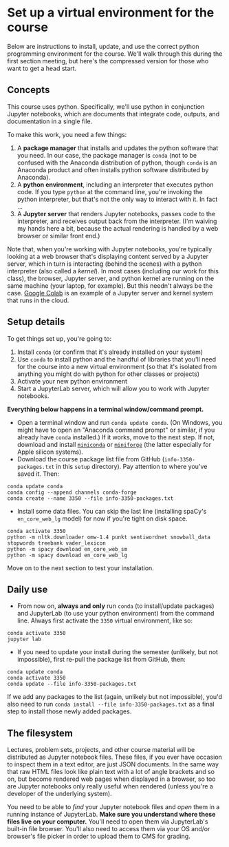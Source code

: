 # Set up a virtual environment for the course

Below are instructions to install, update, and use the correct python programming environment for the course. We'll walk through this during the first section meeting, but here's the compressed version for those who want to get a head start.

## Concepts

This course uses python. Specifically, we'll use python in conjunction Jupyter notebooks, which are documents that integrate code, outputs, and documentation in a single file.

To make this work, you need a few things:

1. A **package manager** that installs and updates the python software that you need. In our case, the package manager is `conda` (not to be confused with the Anaconda distribution of python, though `conda` is an Anaconda product and often installs python software distributed by Anaconda).
1. A **python environment**, including an interpreter that executes python code. If you type `python` at the command line, you're invoking the python interpreter, but that's not the only way to interact with it. In fact ...
1. A **Jupyter server** that renders Jupyter notebooks, passes code to the interpreter, and receives output back from the interpreter. (I'm waiving my hands here a bit, because the actual rendering is handled by a web browser or similar front end.)

Note that, when you're working with Jupyter notebooks, you're typically looking at a web browser that's displaying content served by a Jupyter server, which in turn is interacting (behind the scenes) with a python interpreter (also called a *kernel*). In most cases (including our work for this class), the browser, Jupyter server, and python kernel are running on the same machine (your laptop, for example). But this needn't always be the case. [Google Colab](https://colab.research.google.com/) is an example of a Jupyter server and kernel system that runs in the cloud.


## Setup details

To get things set up, you're going to:

1. Install `conda` (or confirm that it's already installed on your system)
2. Use `conda` to install python and the handful of libraries that you'll need for the course into a new virtual environment (so that it's isolated from anything you might do with python for other classes or projects)
3. Activate your new python environment
4. Start a JupyterLab server, which will allow you to work with Jupyter notebooks.

**Everything below happens in a terminal window/command prompt.**

  * Open a terminal window and run `conda update conda`. (On Windows, you might have to open an "Anaconda command prompt" or similar, if you already have `conda` installed.) If it works, move to the next step. If not, download and install [`miniconda`](https://docs.conda.io/en/latest/miniconda.html) or [`miniforge`](https://github.com/conda-forge/miniforge) (the latter especially for Apple silicon systems).
  * Download the course package list file from GitHub (`info-3350-packages.txt` in this `setup` directory). Pay attention to where you've saved it. Then:


```
conda update conda
conda config --append channels conda-forge
conda create --name 3350 --file info-3350-packages.txt
```

  * Install some data files. You can skip the last line (installing spaCy's `en_core_web_lg` model) for now if you're tight on disk space.

```
conda activate 3350
python -m nltk.downloader omw-1.4 punkt sentiwordnet snowball_data stopwords treebank vader_lexicon
python -m spacy download en_core_web_sm
python -m spacy download en_core_web_lg
```

Move on to the next section to test your installation.

## Daily use

  * From now on, **always and only** run `conda` (to install/update packages) and JupyterLab (to use your python environment) from the command line. Always first activate the `3350` virtual environment, like so:

```
conda activate 3350
jupyter lab
```

* If you need to update your install during the semester (unlikely, but not impossible), first re-pull the package list from GitHub, then:

```
conda update conda
conda activate 3350
conda update --file info-3350-packages.txt
```

If we add any packages to the list (again, unlikely but not impossible), you'd also need to run `conda install --file info-3350-packages.txt` as a final step to install those newly added packages.

## The filesystem

Lectures, problem sets, projects, and other course material will be distributed as Jupyter notebook files. These files, if you ever have occasion to inspect them in a text editor, are just JSON documents. In the same way that raw HTML files look like plain text with a lot of angle brackets and so on, but become rendered web pages when displayed in a browser, so too are Jupyter notebooks only really useful when rendered (unless you're a developer of the underlying system).

You need to be able to *find* your Jupyter notebook files and *open* them in a running instance of JupyterLab. **Make sure you understand where these files live on your computer.** You'll need to open them via JupyterLab's built-in file browser. You'll also need to access them via your OS and/or browser's file picker in order to upload them to CMS for grading.
